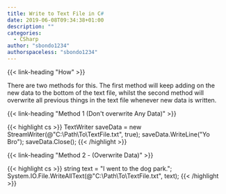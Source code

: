 ```yaml
---
title: Write to Text File in C#
date: 2019-06-08T09:34:38+01:00
description: ""
categories:
  - CSharp
author: "sbondo1234"
authorspaceless: "sbondo1234"
---
```


{{< link-heading "How" >}}

There are two methods for this. The first method will keep adding on the new
data to the bottom of the text file, whilst the second method will overwrite
all previous things in the text file whenever new data is written.

{{< link-heading "Method 1 (Don't overwrite Any Data)" >}}

{{< highlight cs >}}
TextWriter saveData = new StreamWriter(@"C:\Path\To\TextFile.txt", true);
saveData.WriteLine("Yo Bro");
saveData.Close();
{{< /highlight >}}

{{< link-heading "Method 2 - (Overwrite Data)" >}}

{{< highlight cs >}}
string text = "I went to the dog park.";
System.IO.File.WriteAllText(@"C:\Path\To\TextFile.txt", text);
{{< /highlight >}}
